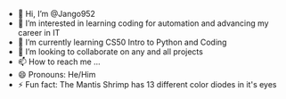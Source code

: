 - 👋 Hi, I’m @Jango952
- 👀 I’m interested in learning coding for automation and advancing my career in IT
- 🌱 I’m currently learning CS50 Intro to Python and Coding
- 💞️ I’m looking to collaborate on any and all projects
- 📫 How to reach me ...
- 😄 Pronouns: He/Him
- ⚡ Fun fact: The Mantis Shrimp has 13 different color diodes in it's eyes

<!---
Jango952/Jango952 is a ✨ special ✨ repository because its `README.md` (this file) appears on your GitHub profile.
You can click the Preview link to take a look at your changes.
--->
